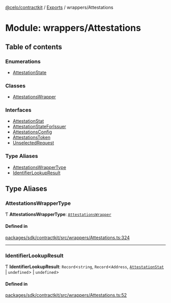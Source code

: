 [@celo/contractkit](../README.md) / [Exports](../modules.md) / wrappers/Attestations

# Module: wrappers/Attestations

## Table of contents

### Enumerations

- [AttestationState](../enums/wrappers_Attestations.AttestationState.md)

### Classes

- [AttestationsWrapper](../classes/wrappers_Attestations.AttestationsWrapper.md)

### Interfaces

- [AttestationStat](../interfaces/wrappers_Attestations.AttestationStat.md)
- [AttestationStateForIssuer](../interfaces/wrappers_Attestations.AttestationStateForIssuer.md)
- [AttestationsConfig](../interfaces/wrappers_Attestations.AttestationsConfig.md)
- [AttestationsToken](../interfaces/wrappers_Attestations.AttestationsToken.md)
- [UnselectedRequest](../interfaces/wrappers_Attestations.UnselectedRequest.md)

### Type Aliases

- [AttestationsWrapperType](wrappers_Attestations.md#attestationswrappertype)
- [IdentifierLookupResult](wrappers_Attestations.md#identifierlookupresult)

## Type Aliases

### AttestationsWrapperType

Ƭ **AttestationsWrapperType**: [`AttestationsWrapper`](../classes/wrappers_Attestations.AttestationsWrapper.md)

#### Defined in

[packages/sdk/contractkit/src/wrappers/Attestations.ts:324](https://github.com/celo-org/developer-tooling/blob/master/packages/sdk/contractkit/src/wrappers/Attestations.ts#L324)

___

### IdentifierLookupResult

Ƭ **IdentifierLookupResult**: `Record`\<`string`, `Record`\<`Address`, [`AttestationStat`](../interfaces/wrappers_Attestations.AttestationStat.md) \| `undefined`\> \| `undefined`\>

#### Defined in

[packages/sdk/contractkit/src/wrappers/Attestations.ts:52](https://github.com/celo-org/developer-tooling/blob/master/packages/sdk/contractkit/src/wrappers/Attestations.ts#L52)
